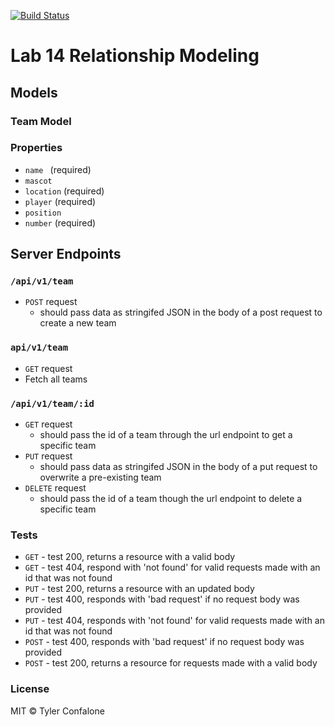 [![Build Status](https://travis-ci.com/Confalone/14-relationship-modeling.svg?branch=master)](https://travis-ci.com/Confalone/14-relationship-modeling)

# Lab 14 Relationship Modeling
## Models

### Team Model

### Properties
  * `name ` (required)
  * `mascot`
  * `location` (required)
  * `player` (required)
  * `position` 
  * `number` (required)

## Server Endpoints
### `/api/v1/team`
* `POST` request
  * should pass data as stringifed JSON in the body of a post request to create a new team
### `api/v1/team`
* `GET` request
* Fetch all teams
### `/api/v1/team/:id`
* `GET` request
  * should pass the id of a team through the url endpoint to get a specific team
* `PUT` request
  * should pass data as stringifed JSON in the body of a put request to overwrite a pre-existing team
* `DELETE` request
  * should pass the id of a team though the url endpoint to delete a specific team

### Tests
 * `GET` - test 200, returns a resource with a valid body
 * `GET` - test 404, respond with 'not found' for valid requests made with an id that was not found
 * `PUT` - test 200, returns a resource with an updated body
 * `PUT` - test 400, responds with 'bad request' if no request body was provided
 * `PUT` - test 404, responds with 'not found' for valid requests made with an id that was not found
 * `POST` - test 400, responds with 'bad request' if no request body was provided
 * `POST` - test 200, returns a resource for requests made with a valid body


### License

MIT © Tyler Confalone